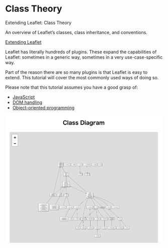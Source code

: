 Class Theory
===============

Extending Leaflet: Class Theory

An overview of Leaflet’s classes, class inheritance, and conventions.

[Extending Leaflet](https://leafletjs.com/examples/extending/extending-1-classes.html)

Leaflet has literally hundreds of plugins. These expand the capabilities of Leaflet: sometimes in a generic way, sometimes in a very use-case-specific way.

Part of the reason there are so many plugins is that Leaflet is easy to extend. This tutorial will cover the most commonly used ways of doing so.

Please note that this tutorial assumes you have a good grasp of:

- [JavaScript](https://developer.mozilla.org/en-US/docs/Learn/JavaScript)
- [DOM handling](https://developer.mozilla.org/en-US/docs/Web/API/Document_Object_Model/Introduction)
- [Object-oriented programming](https://en.wikipedia.org/wiki/Object-oriented_programming)



![class theory](https://github.com/ohwada/World_Countries/blob/main/leaflet/tutorials/class_theory/screenshots/class_diagram.png)
